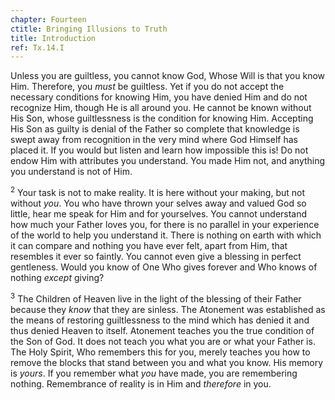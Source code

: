 ```yaml
---
chapter: Fourteen
ctitle: Bringing Illusions to Truth
title: Introduction
ref: Tx.14.I
---
```


Unless you are guiltless, you cannot know God, Whose Will is that you
know Him. Therefore, you *must* be guiltless. Yet if you do not accept
the necessary conditions for knowing Him, you have denied Him and do not
recognize Him, though He is all around you. He cannot be known without
His Son, whose guiltlessness is the condition for knowing Him. Accepting
His Son as guilty is denial of the Father so complete that knowledge is
swept away from recognition in the very mind where God Himself has
placed it. If you would but listen and learn how impossible this is! Do
not endow Him with attributes you understand. You made Him not, and
anything you understand is not of Him.

<sup>2</sup> Your task is not to make reality. It is here without your making, but
not without *you*. You who have thrown your selves away and valued God
so little, hear me speak for Him and for yourselves. You cannot
understand how much your Father loves you, for there is no parallel in
your experience of the world to help you understand it. There is nothing
on earth with which it can compare and nothing you have ever felt, apart
from Him, that resembles it ever so faintly. You cannot even give a
blessing in perfect gentleness. Would you know of One Who gives forever
and Who knows of nothing *except* giving?

<sup>3</sup> The Children of Heaven live in the light of the blessing of their
Father because they *know* that they are sinless. The Atonement was
established as the means of restoring guiltlessness to the mind which
has denied it and thus denied Heaven to itself. Atonement teaches you
the true condition of the Son of God. It does not teach you what you are
or what your Father is. The Holy Spirit, Who remembers this for you,
merely teaches you how to remove the blocks that stand between you and
what you know. His memory is *yours*. If you remember what *you* have
made, you are remembering nothing. Remembrance of reality is in Him and
*therefore* in you.

